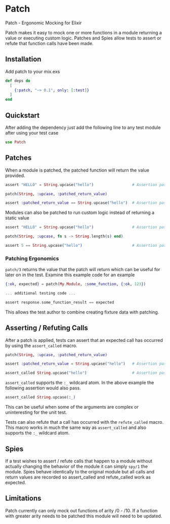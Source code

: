 # Patch

Patch - Ergonomic Mocking for Elixir

Patch makes it easy to mock one or more functions in a module returning a value or executing
custom logic.  Patches and Spies allow tests to assert or refute that function calls have been
made.

## Installation

Add patch to your mix.exs

```elixir
def deps do
  [
    {:patch, "~> 0.1", only: [:test]}
  ]
end
```

## Quickstart

After adding the dependency just add the following line to any test module after using your test case

```elixir
use Patch
```

## Patches

When a module is patched, the patched function will return the value provided.

```elixir
assert "HELLO" = String.upcase("hello")                 # Assertion passes before patching

patch(String, :upcase, :patched_return_value)

assert :patched_return_value == String.upcase("hello")  # Assertion passes after patching
```

Modules can also be patched to run custom logic instead of returning a static value

```elixir
assert "HELLO" = String.upcase("hello")                 # Assertion passes before patching

patch(String, :upcase, fn s -> String.length(s) end)

assert 5 == String.upcase("hello")                      # Assertion passes after patching
```

### Patching Ergonomics

`patch/3` returns the value that the patch will return which can be useful for later on in the
test.  Examine this example code for an example

```elixir
{:ok, expected} = patch(My.Module, :some_function, {:ok, 123})

... additional testing code ...

assert response.some_function_result == expected
```

This allows the test author to combine creating fixture data with patching.

## Asserting / Refuting Calls

After a patch is applied, tests can assert that an expected call has occurred by using the
`assert_called` macro.

```elixir
patch(String, :upcase, :patched_return_value)

assert :patched_return_value = String.upcase("hello")   # Assertion passes after patching

assert_called String.upcase("hello")                    # Assertion passes after call
```

`assert_called` supports the `:_` wildcard atom.  In the above example the following assertion
would also pass.

```elixir
assert_called String.upcase(:_)
```

This can be useful when some of the arguments are complex or uninteresting for the unit test.

Tests can also refute that a call has occurred with the `refute_called` macro.  This macro works
in much the same way as `assert_called` and also supports the `:_` wildcard atom.

## Spies

If a test wishes to assert / refute calls that happen to a module without actually changing the
behavior of the module it can simply `spy/1` the module.  Spies behave identically to the
original module but all calls and return values are recorded so assert_called and refute_called
work as expected.

## Limitations

Patch currently can only mock out functions of arity /0 - /10.  If a function with greater arity
needs to be patched this module will need to be updated.